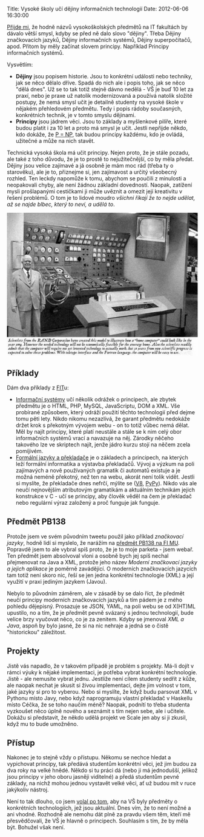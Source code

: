 Title: Vysoké školy učí dějiny informačních technologií
Date: 2012-06-06 16:30:00

[Přijde mi](https://twitter.com/honzajavorek/status/210268151118700544), že hodně názvů vysokoškolských předmětů na IT fakultách by dávalo větší smysl, kdyby se před ně dalo slovo "dějiny". Třeba Dějiny značkovacích jazyků, Dějiny informačních systémů, Dějiny superpočítačů, apod. Přitom by měly začínat slovem principy. Například Principy informačních systémů.

Vysvětlím:

- **Dějiny** jsou popisem historie. Jsou to konkrétní události nebo techniky, jak se něco dělalo dříve. Spadá do nich ale i popis toho, jak se něco "dělá dnes". Už se to tak totiž stejně dávno nedělá - VŠ je buď 10 let za praxí, nebo je praxe už natolik modernizovaná a používá natolik složité postupy, že nemá smysl učit je detailně studenty na vysoké škole v nějakém přehledovém předmětu. Tedy i popis rádoby současných, konkrétních technik, je v tomto smyslu dějinami.
- **Principy** jsou jádrem věci. Jsou to základy a myšlenkové pilíře, které budou platit i za 10 let a proto má smysl je učit. Jestli nepřijde někdo, kdo dokáže, že [P = NP](https://en.wikipedia.org/wiki/P_versus_NP_problem), tak budou principy každému, kdo je ovládá, užitečné a může na nich stavět.

Technická vysoká škola má učit principy. Nejen proto, že je stále pozadu, ale také z toho důvodu, že je to prostě to nejužitečnější, co by měla předat. Dějiny jsou velice zajímavé a já osobně je mám moc rád (třeba ty o starověku), ale je to, přiznejme si, jen zajímavost a určitý všeobecný rozhled. Ten leckdy napomůže k tomu, abychom se poučili z minulosti a neopakovali chyby, ale není žádnou základní dovedností. Naopak, zatížení mysli prošlapanými cestičkami ji může uvěznit a omezit její kreativitu v řešení problémů. O tom je to lidové moudro *všichni říkají že to nejde udělat, až se najde blbec, který to neví, a udělá to*.

![Ha ha ha.](images/history.jpg)

## Příklady

Dám dva příklady z [FIT](www.fit.vutbr.cz)u:

- [Informační systémy](http://www.fit.vutbr.cz/study/courses/IIS/) učí několik odrážek o principech, ale zbytek předmětu je o HTML, PHP, MySQL, JavaScriptu, DOM a XML. Vše probírané způsobem, který odráží použití těchto technologií před dejme tomu pěti lety. Nikdo nikomu nezazlívá, že garant předmětu nedokáže držet krok s překotným vývojem webu - on to totiž vůbec nemá dělat. Měl by najít principy, které platí neustále a stále se k nim celý obor informačních systémů vrací a navazuje na něj. Zárodky něčeho takového lze ve skriptech najít, jenže jádro kurzu stojí na něčem zcela pomíjivém.
- [Formální jazyky a překladače](http://www.fit.vutbr.cz/study/courses/IFJ/) je o základech a principech, na kterých leží formální informatika a výstavba překladačů. Vývoj a výzkum na poli zajímavých a nově používaných gramatik či automatů existuje a je možná neméně překotný, než ten na webu, akorát není tolik vidět. Jestli si myslíte, že překladače dnes nefrčí, mýlíte se ([V8](https://en.wikipedia.org/wiki/V8_%28JavaScript_engine%29), [PyPy](http://pypy.org/)). Nikdo vás ale neučí nejnovějším atributovým gramatikám a aktuálním technikám jejich konstrukce v C - učí se principy, aby člověk věděl na čem je překladač nebo regulární výraz založený a proč funguje jak funguje.

## Předmět PB138‬

Protože jsem ve svém původním tweetu použil jako příklad *značkovací jazyky*, hodně lidí si myslelo, že narážím na [předmět PB138‬ na FI MU](http://is.muni.cz/predmet/fi/jaro2012/PB138). Popravdě jsem to ale vybral spíš proto, že je to moje parketa - jsem webař. Ten předmět jsem absolvoval vloni a osobně bych jej spíš nechal přejmenovat na Java a XML, protože jeho název *Moderní značkovací jazyky a jejich aplikace* je poměrně zavádějící. O moderních značkovacích jazycích tam totiž není skoro nic, řeší se jen jedna konkrétní technologie (XML) a její využití v praxi jediným jazykem (Javou).

Nebylo to původním záměrem, ale v zásadě by se dalo říct, že předmět neučí principy moderních značkovacích jazyků a tím pádem je z mého pohledu dějepisný. Prosazuje se JSON, YAML, na poli webu se od X(HT)ML upustilo, no a tím, že je předmět pevně svázaný s jednou technologií, bude velice brzy vyučovat něco, co je za zenitem. Kdyby se jmenoval *XML a Java*, aspoň by bylo jasné, že si na nic nehraje a jedná se o čistě "historickou" záležitost.

## Projekty

Jistě vás napadlo, že v takovém případě je problém s projekty. Má-li dojít v rámci výuky k nějaké implementaci, je potřeba vybrat konkrétní technologie. Jistě - ale nemusíte vybrat jednu. Jestliže není cílem studenty sedřít z kůže, ale naopak nechat je skusit si živou implementaci, dejte jim volnost v tom, jaké jazyky si pro to vyberou. Nebo si myslíte, že když budu parsovat XML v Pythonu místo Javy, nebo když naprogramuju vlastní překladač v Haskellu místo Céčka, že se toho naučím méně? Naopak, podnítí to třeba studenta vyzkoušet něco úplně nového a seznámit s tím nejen sebe, ale i učitele. Dokážu si představit, že někdo udělá projekt ve Scale jen aby si ji zkusil, když mu to bude umožněno.

## Přístup

Nakonec je to stejně vždy o přístupu. Někomu se nechce hledat a vypichovat principy, tak předává studentům konkrétní věci, jež jim budou za dva roky na velké hnědé. Někdo si tu práci dá (nebo ji má jednodušší, jelikož jsou principy v jeho oboru jasněji viditelné) a předá studentům pevné základy, na nichž mohou jednou vystavět velké věci, ať už budou mít v ruce jakýkoliv nástroj.

Není to tak dlouho, co jsem [volal po tom](http://honzajavorek.cz/blog/chcete-li-se-jednou-zivit-webdesignem-nechodte-delat-inzenyra-na-vut-fit#vut-fit-nema-predmety-o-webdesignu), aby na VŠ byly předměty o konkrétních technologiích, jež jsou aktuální. Dnes vím, že to není možné a ani vhodné. Rozhodně ale nemohu dát plně za pravdu všem těm, kteří mě přesvědčovali, že VŠ je hlavně o principech. Souhlasím s tím, že by měla být. Bohužel však není.
